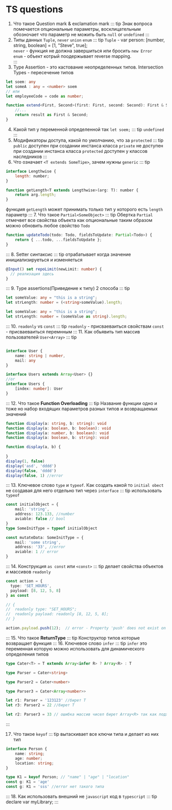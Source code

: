 # TS questions
1. Что такое Question mark & exclamation mark
::: tip
Знак вопроса помечается опциональные параметры, 
восклицательным обозночает что параметр не можить быть
`null` or `undefined` 
:::
2. Типы данных `Tuple`, `never` `union` `enum`
::: tip
`Tuple` - var person: [number, string, boolean] = [1, "Steve", true];<br/>
`never` - функция не должна завершиться или бросить `new Error`<br/>
`enum` - объект котрый поодержывает reverse mapping.<br/>
:::
3. Type Assertion - это кастование неопределенных типов. Intersection Types - пересечение типов
```typescript
let soem: any
let someA : any = <number> soem
// или
let employeeCode = code as number;

function extend<First, Second>(first: First, second: Second): First & Second {
    //...
    return result as First & Second;
}
```
4. Какой тип у переменной определенной так `let soem;`
::: tip
`undefined`
:::
5. Модификаторы доступа, какой по умолчанию, что за `protected`
::: tip
`public` доступен при создании инстанса класса
`private` не доступен при создании инстанса класса
`protected` доступен у классов наследников
::: 
6. Что означает `<T extends SomeTipe>`, зачем нужны `generic`
::: tip
```javascript
interface Lengthwise {
	length: number;
}

function getLength<T extends Lengthwise>(arg: T): number {
	return arg.length;
}
```
функцмя `getLength` может принимать только тип у которого есть `length` параметр
::: 
7. Что такое `Partial<SomeObject>`
::: tip
Обертка `Partial` отмечвет все свойства объекта как опциональные
таким образом можно обновить любое свойство `Todo`
```typescript
function updateTodo(todo: Todo, fieldsToUpdate: Partial<Todo>) {
    return { ...todo, ...fieldsToUpdate }; 
}
```
::: 
8. Setter синтаксис
::: tip
отрабатывает когда значение инициализируеться и изменяеться
```typescript
@Input() set repoLimit(newLimit: number) {
  // реализация здесь
}
```
:::
9. Type assertions(Приведение к типу) 2 способа
::: tip
```typescript
let someValue: any = "this is a string";
let strLength: number = (<string>someValue).length;

let someValue: any = "this is a string"; 
let strLength: number = (someValue as string).length;
```
:::
10. `readonly` vs `const`
::: tip
`readonly` - присваеваиться свойствам
`const` - присваеваиться перемнным
:::
11. Как обьявить тип массив пользователей `User<Array>`
::: tip
```typescript

interface User {
    name: string | number,
    mail: any
}

interface Users extends Array<User> {}
//or
interface Users {
    [index: number]: User
}

```
:::
12. Что такое **Function Overloading**
::: tip
Название функции одно и тоже но набор входящих параметров разных типов и возвращаемых значений
```typescript
function display(a: string, b: string): void
function display(a: boolean, b: boolean): void
function display(a: number, b: boolean): void
function display(a: boolean, b: string): void

function display(a, b) {
  
}
display(1, false)
display('asd', 'dddd')
display(false, 'dddd')
display(false, 1) //error
```
:::
13.  Ключевое слово `type` и `typeof`.  Как создать какой то `initial obect` не создавая для него отдельно тип через `interface`
::: tip
использовать `typeof`
```typescript
const initialObject = {
    mail: 'string',
    address: 123.133, //number
    aviable: false // bool
}
type SomeInitType = typeof initialObject

const mutateData: SomeInitType = {
    mail: 'some string',
    address: '33', //error
    aviable: 1 // error
}
```
:::
14. Конструкция `as const` или `<const>`
::: tip
делает свойства объектов и массивов `readonly`
```typescript
const action = {
  type: 'SET_HOURS',
  payload: [8, 12, 5, 8]
} as const

// {
//  readonly type: "SET_HOURS";
//  readonly payload: readonly [8, 12, 5, 8];
// }

action.payload.push(12);  // error - Property 'push' does not exist on type 'readonly [8, 12, 5, 8]'.
```
:::
15. Что такое **ReturnType** 
::: tip
Конструктор типов которые возвращает функция
:::
16. Ключевое слово `infer`
::: tip
`infer` это переменная которую можно 
использовать для динамического определения типов
```typescript
type Cater<T> = T extends Array<infer R> ? Array<R> : T

type Parser = Cater<string>

type Parser2 = Cater<number> 

type Parser3 = Cater<Array<number>> 

let r1: Parser = '123123' //бирет Т
let r3: Parser2 = 22 //бирет Т

let r2: Parser3 = 33 // ошибка массив чисел бирет Array<R> так как подходит под условие T extends Array<infer R>
```
::: 

17. Что такое  `keyof`
::: tip
вытаскивает все ключи типа и делает из них тип
```typescript
interface Person {
    name: string;
    age: number;
    location: string;
}

type K1 = keyof Person; // "name" | "age" | "location"
const g: K1 = 'age'
const g: K1 = 'sss' //error нет такого типа 
```
::: 
18. Как использовать внешний не `javascript` код в `typescript`
::: tip
declare var myLibrary;
:::
